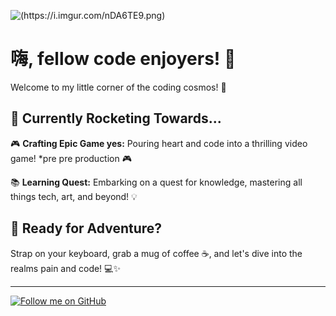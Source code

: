 <!-- Banner Image -->
![(https://i.imgur.com/nDA6TE9.png)](https://i.imgur.com/veCrcTo.png)

# 嗨, fellow code enjoyers! 👋

Welcome to my little corner of the coding cosmos! 🌌<br /> 

## 🚀 Currently Rocketing Towards...

🎮 **Crafting Epic Game yes:** Pouring heart and code into a thrilling video game! *pre pre production 🎮

📚 **Learning Quest:** Embarking on a quest for knowledge, mastering all things tech, art, and beyond! 💡<br /> 

## 🌟 Ready for Adventure?

Strap on your keyboard, grab a mug of coffee ☕, and let's dive into the realms pain and code! 💻✨

---

[![Follow me on GitHub](https://img.shields.io/github/followers/your_username?label=Follow&style=social)](https://github.com/HarryFroude)
